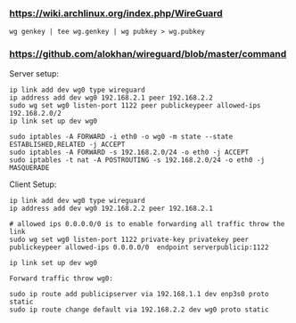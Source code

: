
### https://wiki.archlinux.org/index.php/WireGuard

    wg genkey | tee wg.genkey | wg pubkey > wg.pubkey

### https://github.com/alokhan/wireguard/blob/master/command

Server setup:

    ip link add dev wg0 type wireguard
    ip address add dev wg0 192.168.2.1 peer 192.168.2.2
    sudo wg set wg0 listen-port 1122 peer publickeypeer allowed-ips 192.168.2.0/2
    ip link set up dev wg0

    sudo iptables -A FORWARD -i eth0 -o wg0 -m state --state ESTABLISHED,RELATED -j ACCEPT
    sudo iptables -A FORWARD -s 192.168.2.0/24 -o eth0 -j ACCEPT
    sudo iptables -t nat -A POSTROUTING -s 192.168.2.0/24 -o eth0 -j MASQUERADE


Client Setup:

    ip link add dev wg0 type wireguard
    ip address add dev wg0 192.168.2.2 peer 192.168.2.1

    # allowed ips 0.0.0.0/0 is to enable forwarding all traffic throw the link
    sudo wg set wg0 listen-port 1122 private-key privatekey peer publickeypeer allowed-ips 0.0.0.0/0  endpoint serverpublicip:1122

    ip link set up dev wg0

    Forward traffic throw wg0:

    sudo ip route add publicipserver via 192.168.1.1 dev enp3s0 proto static
    sudo ip route change default via 192.168.2.2 dev wg0 proto static

